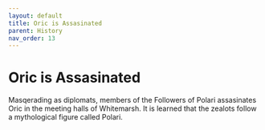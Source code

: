 ```yaml
---
layout: default
title: Oric is Assasinated
parent: History
nav_order: 13
---
```


# Oric is Assasinated

Masqerading as diplomats, members of the Followers of Polari assasinates Oric in the meeting halls of Whitemarsh. It is learned that the zealots follow a mythological figure called Polari.
